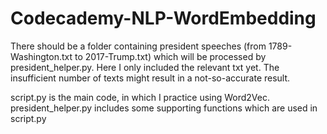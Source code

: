 # Codecademy-NLP-WordEmbedding

There should be a folder containing president speeches (from 1789-Washington.txt to 2017-Trump.txt) which will be processed by president_helper.py. Here I only included the relevant txt yet. The insufficient number of texts might result in a not-so-accurate result.

script.py is the main code, in which I practice using Word2Vec.
president_helper.py includes some supporting functions which are used in script.py


